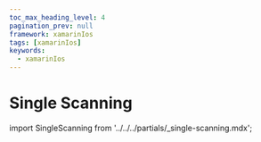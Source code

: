 ```yaml
---
toc_max_heading_level: 4
pagination_prev: null
framework: xamarinIos
tags: [xamarinIos]
keywords:
  - xamarinIos
---
```


# Single Scanning

import SingleScanning from '../../../partials/_single-scanning.mdx';

<SingleScanning/>